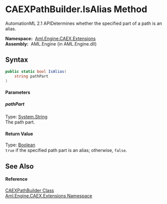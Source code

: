 CAEXPathBuilder.IsAlias Method
==============================
AutomationML 2.1 APIDetermines whether the specified part of a path is an alias.

  **Namespace:**  [Aml.Engine.CAEX.Extensions][1]  
  **Assembly:**  AML.Engine (in AML.Engine.dll)

Syntax
------

```csharp
public static bool IsAlias(
	string pathPart
)
```

#### Parameters

##### *pathPart*
Type: [System.String][2]  
The path part.

#### Return Value
Type: [Boolean][3]  
`true` if the specified path part is an alias; otherwise, `false`. 

See Also
--------

#### Reference
[CAEXPathBuilder Class][4]  
[Aml.Engine.CAEX.Extensions Namespace][1]  

[1]: ../README.md
[2]: https://docs.microsoft.com/dotnet/api/system.string
[3]: https://docs.microsoft.com/dotnet/api/system.boolean
[4]: README.md
[5]: https://www.automationml.org
[6]: ../../icons/logoShade.png